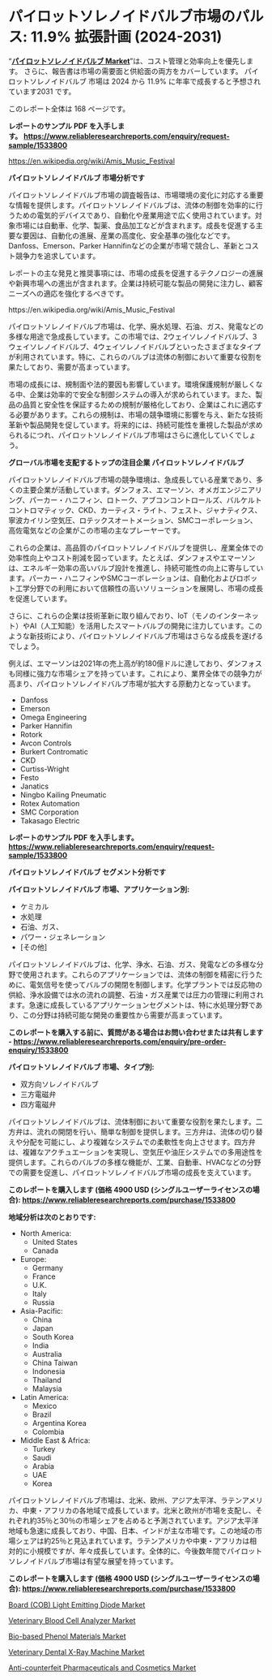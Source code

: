 <p><h1>パイロットソレノイドバルブ市場のパルス: 11.9% 拡張計画 (2024-2031)</h1></p><p>&ldquo;<strong><a href="https://www.reliableresearchreports.com/pilot-solenoid-valve-r1533800?utm_campaign=110&utm_medium=9&utm_source=Github&utm_content=ia&utm_term=13102024&utm_id=pilot-solenoid-valve">パイロットソレノイドバルブ Market</a></strong>&rdquo;は、コスト管理と効率向上を優先します。 さらに、報告書は市場の需要面と供給面の両方をカバーしています。 パイロットソレノイドバルブ 市場は 2024 から 11.9% に年率で成長すると予想されています2031 です。</p>
<p>このレポート全体は 168 ページです。</p>
<p><strong>レポートのサンプル PDF を入手します。&nbsp;<a href="https://www.reliableresearchreports.com/enquiry/request-sample/1533800?utm_campaign=110&utm_medium=9&utm_source=Github&utm_content=ia&utm_term=13102024&utm_id=pilot-solenoid-valve">https://www.reliableresearchreports.com/enquiry/request-sample/1533800</a></strong></p>
<p><a href="https://en.wikipedia.org/wiki/Amis_Music_Festival?utm_campaign=110&utm_medium=9&utm_source=Github&utm_content=ia&utm_term=13102024&utm_id=pilot-solenoid-valve">https://en.wikipedia.org/wiki/Amis_Music_Festival</a></p>
<p><strong>パイロットソレノイドバルブ 市場分析です</strong></p>
<p><p>パイロットソレノイドバルブ市場の調査報告は、市場環境の変化に対応する重要な情報を提供します。パイロットソレノイドバルブは、流体の制御を効率的に行うための電気的デバイスであり、自動化や産業用途で広く使用されています。対象市場には自動車、化学、製薬、食品加工などが含まれます。成長を促進する主要な要因は、自動化の進展、産業の高度化、安全基準の強化などです。Danfoss、Emerson、Parker Hannifinなどの企業が市場で競合し、革新とコスト競争力を追求しています。</p><p>レポートの主な発見と推奨事項には、市場の成長を促進するテクノロジーの進展や新興市場への進出が含まれます。企業は持続可能な製品の開発に注力し、顧客ニーズへの適応を強化するべきです。</p></p>
<p>https://en.wikipedia.org/wiki/Amis_Music_Festival</p>
<p><p>パイロットソレノイドバルブ市場は、化学、廃水処理、石油、ガス、発電などの多様な用途で急成長しています。この市場では、2ウェイソレノイドバルブ、3ウェイソレノイドバルブ、4ウェイソレノイドバルブといったさまざまなタイプが利用されています。特に、これらのバルブは流体の制御において重要な役割を果たしており、需要が高まっています。</p><p>市場の成長には、規制面や法的要因も影響しています。環境保護規制が厳しくなる中、企業は効率的で安全な制御システムの導入が求められています。また、製品の品質と安全性を保証するための規制が厳格化しており、企業はこれに適応する必要があります。これらの規制は、市場の競争環境に影響を与え、新たな技術革新や製品開発を促しています。将来的には、持続可能性を重視した製品が求められるにつれ、パイロットソレノイドバルブ市場はさらに進化していくでしょう。</p></p>
<p><strong>グローバル市場を支配するトップの注目企業 パイロットソレノイドバルブ</strong></p>
<p><p>パイロットソレノイドバルブ市場の競争環境は、急成長している産業であり、多くの主要企業が活動しています。ダンフォス、エマーソン、オメガエンジニアリング、パーカー・ハニフィン、ロトーク、アブコンコントロールズ、バルケルトコントロマティック、CKD、カーティス・ライト、フェスト、ジャナティクス、寧波カイリン空気圧、ロテックスオートメーション、SMCコーポレーション、高佐電気などの企業がこの市場の主なプレーヤーです。</p><p>これらの企業は、高品質のパイロットソレノイドバルブを提供し、産業全体での効率性向上やコスト削減を図っています。たとえば、ダンフォスやエマーソンは、エネルギー効率の高いバルブ設計を推進し、持続可能性の向上に寄与しています。パーカー・ハニフィンやSMCコーポレーションは、自動化およびロボット工学分野での利用において信頼性の高いソリューションを展開し、市場の成長を促進しています。</p><p>さらに、これらの企業は技術革新に取り組んでおり、IoT（モノのインターネット）やAI（人工知能）を活用したスマートバルブの開発に注力しています。このような新技術により、パイロットソレノイドバルブ市場はさらなる成長を遂げるでしょう。</p><p>例えば、エマーソンは2021年の売上高が約180億ドルに達しており、ダンフォスも同様に強力な市場シェアを持っています。これにより、業界全体での競争力が高まり、パイロットソレノイドバルブ市場が拡大する原動力となっています。</p></p>
<p><ul><li>Danfoss</li><li>Emerson</li><li>Omega Engineering</li><li>Parker Hannifin</li><li>Rotork</li><li>Avcon Controls</li><li>Burkert Contromatic</li><li>CKD</li><li>Curtiss-Wright</li><li>Festo</li><li>Janatics</li><li>Ningbo Kailing Pneumatic</li><li>Rotex Automation</li><li>SMC Corporation</li><li>Takasago Electric</li></ul></p>
<p><strong>レポートのサンプル PDF を入手します。 <a href="https://www.reliableresearchreports.com/enquiry/request-sample/1533800?utm_campaign=110&utm_medium=9&utm_source=Github&utm_content=ia&utm_term=13102024&utm_id=pilot-solenoid-valve">https://www.reliableresearchreports.com/enquiry/request-sample/1533800</a></strong></p>
<p><strong>パイロットソレノイドバルブ セグメント分析です</strong></p>
<p><strong>パイロットソレノイドバルブ 市場、アプリケーション別:</strong></p>
<p><ul><li>ケミカル</li><li>水処理</li><li>石油、ガス、</li><li>パワー・ジェネレーション</li><li>[その他]</li></ul></p>
<p><p>パイロットソレノイドバルブは、化学、浄水、石油、ガス、発電などの多様な分野で使用されます。これらのアプリケーションでは、流体の制御を精密に行うために、電気信号を使ってバルブの開閉を制御します。化学プラントでは反応物の供給、浄水設備では水の流れの調整、石油・ガス産業では圧力の管理に利用されます。急速に成長しているアプリケーションセグメントは、特に水処理分野であり、この分野は持続可能な開発の重要性から需要が高まっています。</p></p>
<p><strong>このレポートを購入する前に、質問がある場合はお問い合わせまたは共有します - <a href="https://www.reliableresearchreports.com/enquiry/pre-order-enquiry/1533800?utm_campaign=110&utm_medium=9&utm_source=Github&utm_content=ia&utm_term=13102024&utm_id=pilot-solenoid-valve">https://www.reliableresearchreports.com/enquiry/pre-order-enquiry/1533800</a></strong></p>
<p><strong>パイロットソレノイドバルブ 市場、タイプ別:</strong></p>
<p><ul><li>双方向ソレノイドバルブ</li><li>三方電磁弁</li><li>四方電磁弁</li></ul></p>
<p><p>パイロットソレノイドバルブは、流体制御において重要な役割を果たします。二方弁は、流れの開閉を行い、簡単な制御を提供します。三方弁は、流体の切り替えや分配を可能にし、より複雑なシステムでの柔軟性を向上させます。四方弁は、複雑なアクチュエーションを実現し、空気圧や油圧システムでの多用途性を提供します。これらのバルブの多様な機能が、工業、自動車、HVACなどの分野での需要を促進し、パイロットソレノイドバルブ市場の成長を支えています。</p></p>
<p><strong>このレポートを購入します (価格 4900 USD (シングルユーザーライセンスの場合): <a href="https://www.reliableresearchreports.com/purchase/1533800?utm_campaign=110&utm_medium=9&utm_source=Github&utm_content=ia&utm_term=13102024&utm_id=pilot-solenoid-valve">https://www.reliableresearchreports.com/purchase/1533800</a></strong></p>
<p><strong>地域分析は次のとおりです:</strong></p>
<p><ul>
    <li>
        North America:
        <ul>
            <li>United States</li>
            <li>Canada</li>
        </ul>
    </li>
    <li>
        Europe:
        <ul>
            <li>Germany</li>
            <li>France</li>
            <li>U.K.</li>
            <li>Italy</li>
            <li>Russia</li>
        </ul>
    </li>
    <li>
        Asia-Pacific:
        <ul>
            <li>China</li>
            <li>Japan</li>
            <li>South Korea</li>
            <li>India</li>
            <li>Australia</li>
            <li>China Taiwan</li>
            <li>Indonesia</li>
            <li>Thailand</li>
            <li>Malaysia</li>
        </ul>
    </li>
    <li>
        Latin America:
        <ul>
            <li>Mexico</li>
            <li>Brazil</li>
            <li>Argentina Korea</li>
            <li>Colombia</li>
        </ul>
    </li>
    <li>
        Middle East & Africa:
        <ul>
            <li>Turkey</li>
            <li>Saudi</li>
            <li>Arabia</li>
            <li>UAE</li>
            <li>Korea</li>
        </ul>
    </li>
    </ul></p>
<p><p>パイロットソレノイドバルブ市場は、北米、欧州、アジア太平洋、ラテンアメリカ、中東・アフリカの各地域で成長しています。北米と欧州が市場を支配し、それぞれ約35％と30％の市場シェアを占めると予測されています。アジア太平洋地域も急速に成長しており、中国、日本、インドが主な市場です。この地域の市場シェアは約25％と見込まれています。ラテンアメリカや中東・アフリカは相対的に小規模ですが、年々成長しています。全体的に、今後数年間でパイロットソレノイドバルブ市場は有望な展望を持っています。</p></p>
<p><strong>このレポートを購入します (価格 4900 USD (シングルユーザーライセンスの場合): <a href="https://www.reliableresearchreports.com/purchase/1533800?utm_campaign=110&utm_medium=9&utm_source=Github&utm_content=ia&utm_term=13102024&utm_id=pilot-solenoid-valve">https://www.reliableresearchreports.com/purchase/1533800</a></strong></p>
<p><p><a href="https://github.com/CarolynWatkins697/Market-Research-Report-List-1/blob/main/board-cob-light-emitting-diode-market.md?utm_campaign=110&utm_medium=9&utm_source=Github&utm_content=ia&utm_term=13102024&utm_id=pilot-solenoid-valve">Board (COB) Light Emitting Diode Market</a></p><p><a href="https://www.linkedin.com/pulse/unveiling-market-trends-global-veterinary-blood-cell-analyzer-z6i3e?utm_campaign=110&utm_medium=9&utm_source=Github&utm_content=ia&utm_term=13102024&utm_id=pilot-solenoid-valve">Veterinary Blood Cell Analyzer Market</a></p><p><a href="https://www.linkedin.com/pulse/bio-based-phenol-materials-market-strategic-insights-product-gactf?utm_campaign=110&utm_medium=9&utm_source=Github&utm_content=ia&utm_term=13102024&utm_id=pilot-solenoid-valve">Bio-based Phenol Materials Market</a></p><p><a href="https://www.linkedin.com/pulse/veterinary-dental-x-ray-machine-industry-sector-new-technologies-l7oye?utm_campaign=110&utm_medium=9&utm_source=Github&utm_content=ia&utm_term=13102024&utm_id=pilot-solenoid-valve">Veterinary Dental X-Ray Machine Market</a></p><p><a href="https://github.com/RunaHaque64/Market-Research-Report-List-1/blob/main/anti-counterfeit-pharmaceuticals-and-cosmetics-market.md?utm_campaign=110&utm_medium=9&utm_source=Github&utm_content=ia&utm_term=13102024&utm_id=pilot-solenoid-valve">Anti-counterfeit Pharmaceuticals and Cosmetics Market</a></p></p>